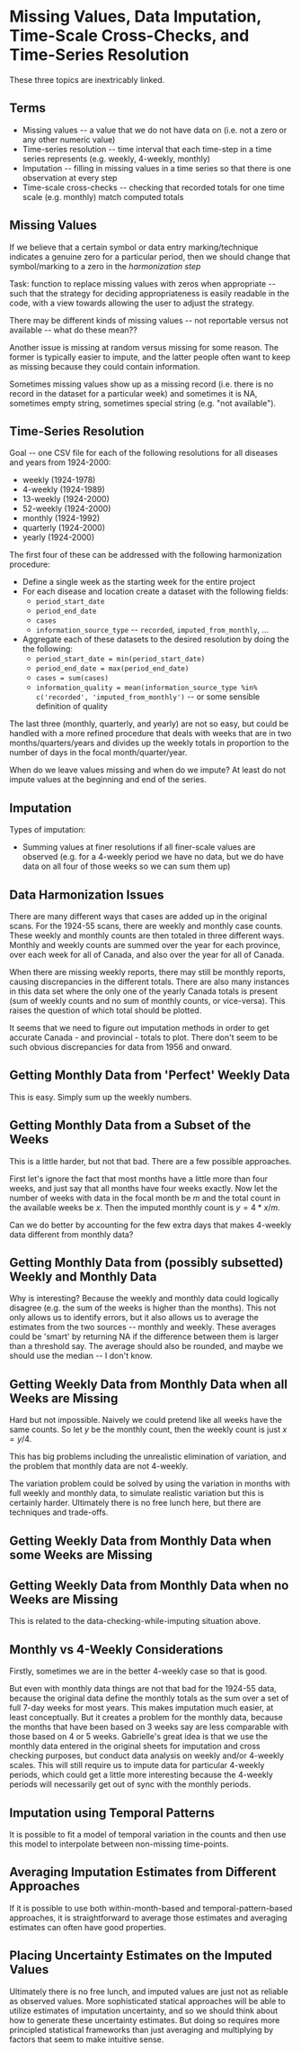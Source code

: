 # Missing Values, Data Imputation, Time-Scale Cross-Checks, and Time-Series Resolution

These three topics are inextricably linked.

## Terms

* Missing values -- a value that we do not have data on (i.e. not a zero or any other numeric value)
* Time-series resolution -- time interval that each time-step in a time series represents (e.g. weekly, 4-weekly, monthly)
* Imputation -- filling in missing values in a time series so that there is one observation at every step
* Time-scale cross-checks -- checking that recorded totals for one time scale (e.g. monthly) match computed totals

## Missing Values

If we believe that a certain symbol or data entry marking/technique indicates a genuine zero for a particular period, then we should change that symbol/marking to a zero in the _harmonization step_

Task: function to replace missing values with zeros when appropriate -- such that the strategy for deciding appropriateness is easily readable in the code, with a view towards allowing the user to adjust the strategy.

There may be different kinds of missing values -- not reportable versus not available -- what do these mean??

Another issue is missing at random versus missing for some reason. The former is typically easier to impute, and the latter people often want to keep as missing because they could contain information.

Sometimes missing values show up as a missing record (i.e. there is no record in the dataset for a particular week) and sometimes it is NA, sometimes empty string, sometimes special string (e.g. "not available").

## Time-Series Resolution

Goal -- one CSV file for each of the following resolutions for all diseases and years from 1924-2000:

  * weekly (1924-1978)
  * 4-weekly (1924-1989)
  * 13-weekly (1924-2000)
  * 52-weekly (1924-2000)
  * monthly (1924-1992)
  * quarterly (1924-2000)
  * yearly (1924-2000)

The first four of these can be addressed with the following harmonization procedure:

  * Define a single week as the starting week for the entire project
  * For each disease and location create a dataset with the following fields:
      * `period_start_date`
      * `period_end_date`
      * `cases`
      * `information_source_type` -- `recorded`, `imputed_from_monthly`, ...
  * Aggregate each of these datasets to the desired resolution by doing the the following:
      * `period_start_date = min(period_start_date)`
      * `period_end_date = max(period_end_date)`
      * `cases = sum(cases)`
      * `information_quality = mean(information_source_type %in% c('recorded', 'imputed_from_monthly')` -- or some sensible definition of quality

The last three (monthly, quarterly, and yearly) are not so easy, but could be handled with a more refined procedure that deals with weeks that are in two months/quarters/years and divides up the weekly totals in proportion to the number of days in the focal month/quarter/year.

When do we leave values missing and when do we impute?  At least do not impute values at the beginning and end of the series.


## Imputation

Types of imputation:

* Summing values at finer resolutions if all finer-scale values are observed (e.g. for a 4-weekly period we have no data, but we do have data on all four of those weeks so we can sum them up)



## Data Harmonization Issues

There are many different ways that cases are added up in the original scans. For the 1924-55 scans, there are weekly and monthly case counts.
These weekly and monthly counts are then totaled in three different ways. Monthly and weekly counts are summed over the year for each province, over each week for all of Canada, and also over the year for all of Canada.

When there are missing weekly reports, there may still be monthly reports, causing discrepancies in the different totals. There are also many instances in this data set where the only one of the yearly Canada totals is present (sum of weekly counts and no sum of monthly counts, or vice-versa). This raises the question of which total should be plotted. 

It seems that we need to figure out imputation methods in order to get accurate Canada - and provincial - totals to plot. 
There don't seem to be such obvious discrepancies for data from 1956 and onward.

## Getting Monthly Data from 'Perfect' Weekly Data

This is easy.  Simply sum up the weekly numbers.

## Getting Monthly Data from a Subset of the Weeks

This is a little harder, but not that bad. There are a few possible approaches.

First let's ignore the fact that most months have a little more than four weeks, and just say that all months have four weeks exactly. Now let the number of weeks with data in the focal month be $m$ and the total count in the available weeks be $x$.  Then the imputed monthly count is $y = 4*x/m$.

Can we do better by accounting for the few extra days that makes 4-weekly data different from monthly data?

## Getting Monthly Data from (possibly subsetted) Weekly and Monthly Data

Why is interesting? Because the weekly and monthly data could logically disagree (e.g. the sum of the weeks is higher than the months).  This not only allows us to identify errors, but it also allows us to average the estimates from the two sources -- monthly and weekly. These averages could be 'smart' by returning NA if the difference between them is larger than a threshold say. The average should also be rounded, and maybe we should use the median -- I don't know.

## Getting Weekly Data from Monthly Data when all Weeks are Missing

Hard but not impossible.  Naively we could pretend like all weeks have the same counts.  So let $y$ be the monthly count, then the weekly count is just $x = y / 4$.

This has big problems including the unrealistic elimination of variation, and the problem that monthly data are not 4-weekly.

The variation problem could be solved by using the variation in months with full weekly and monthly data, to simulate realistic variation but this is certainly harder. Ultimately there is no free lunch here, but there are techniques and trade-offs.

## Getting Weekly Data from Monthly Data when some Weeks are Missing

## Getting Weekly Data from Monthly Data when no Weeks are Missing

This is related to the data-checking-while-imputing situation above.

## Monthly vs 4-Weekly Considerations

Firstly, sometimes we are in the better 4-weekly case so that is good.

But even with monthly data things are not that bad for the 1924-55 data, because the original data define the monthly totals as the sum over a set of full 7-day weeks for most years. This makes imputation much easier, at least conceptually. But it creates a problem for the monthly data, because the months that have been based on 3 weeks say are less comparable with those based on 4 or 5 weeks. Gabrielle's great idea is that we use the monthly data entered in the original sheets for imputation and cross checking purposes, but conduct data analysis on weekly and/or 4-weekly scales. This will still require us to impute data for particular 4-weekly periods, which could get a little more interesting because the 4-weekly periods will necessarily get out of sync with the monthly periods.

## Imputation using Temporal Patterns

It is possible to fit a model of temporal variation in the counts and then use this model to interpolate between non-missing time-points.

## Averaging Imputation Estimates from Different Approaches

If it is possible to use both within-month-based and temporal-pattern-based approaches, it is straightforward to average those estimates and averaging estimates can often have good properties.

## Placing Uncertainty Estimates on the Imputed Values

Ultimately there is no free lunch, and imputed values are just not as reliable as observed values. More sophisticated statical approaches will be able to utilize estimates of imputation uncertainty, and so we should think about how to generate these uncertainty estimates. But doing so requires more principled statistical frameworks than just averaging and multiplying by factors that seem to make intuitive sense.
